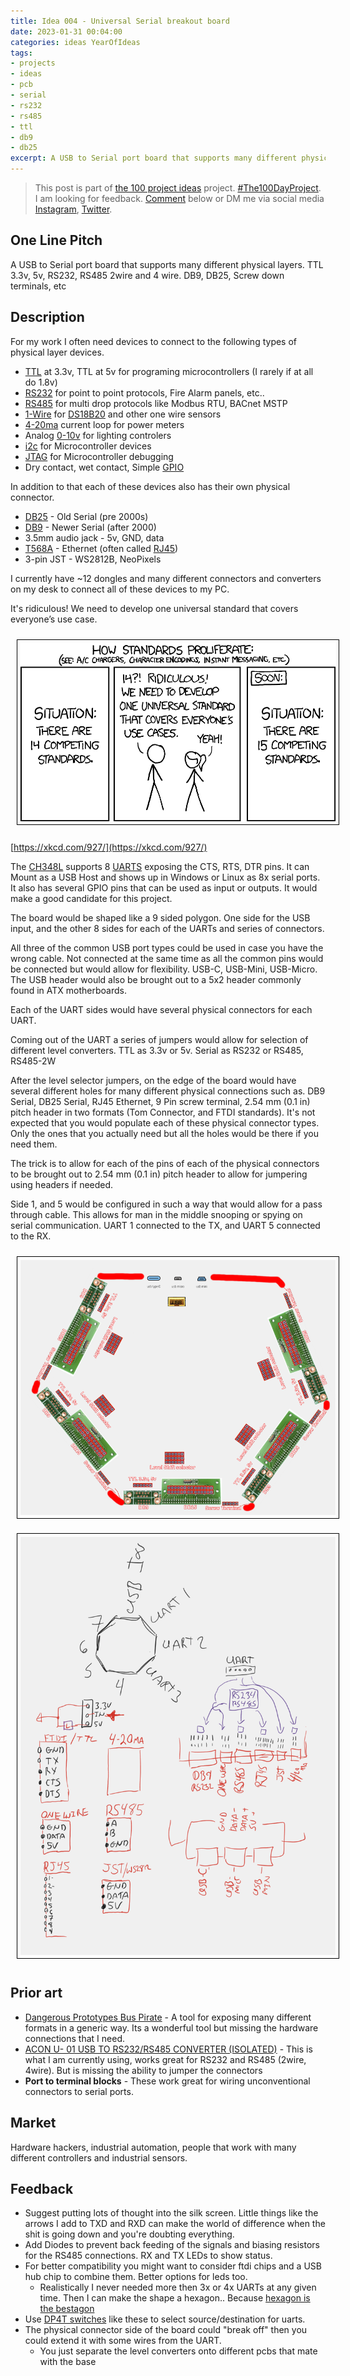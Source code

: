 ```yaml
---
title: Idea 004 - Universal Serial breakout board
date: 2023-01-31 00:04:00
categories: ideas YearOfIdeas
tags: 
- projects
- ideas
- pcb
- serial
- rs232
- rs485
- ttl
- db9
- db25
excerpt: A USB to Serial port board that supports many different physical layers. TTL 3.3v, 5v, RS232, RS485 2wire and 4 wire. DB9, DB25, Screw down terminals, etc
---
```


> This post is part of [the 100 project ideas](/projects/2023-100-ideas/) project. [#The100DayProject](https://www.the100dayproject.org/). I am looking for feedback. <a href='#utterances-comments'>Comment</a> below or DM me via social media <a href="https://instagram.com/funvill" rel="nofollow noopener noreferrer"><i class="fab fa-fw fa-instagram" aria-hidden="true"></i><span class="label">Instagram</span></a>, <a href="https://twitter.com/funvill" rel="nofollow noopener noreferrer"><i class="fab fa-fw fa-twitter" aria-hidden="true"></i><span class="label">Twitter</span></a>.

## One Line Pitch

A USB to Serial port board that supports many different physical layers. TTL 3.3v, 5v, RS232, RS485 2wire and 4 wire. DB9, DB25, Screw down terminals, etc

## Description

For my work I often need devices to connect to the following types of physical layer devices.

- [TTL](https://en.wikipedia.org/wiki/Transistor%E2%80%93transistor_logic) at 3.3v, TTL at 5v for programing microcontrollers (I rarely if at all do 1.8v)
- [RS232](https://en.wikipedia.org/wiki/RS-232) for point to point protocols, Fire Alarm panels, etc..  
- [RS485](https://en.wikipedia.org/wiki/RS-485) for multi drop protocols like Modbus RTU, BACnet MSTP
- [1-Wire](https://en.wikipedia.org/wiki/1-Wire) for [DS18B20](https://www.analog.com/en/products/ds18b20.html) and other one wire sensors
- [4-20ma](https://en.wikipedia.org/wiki/Current_loop) current loop for power meters
- Analog [0-10v](https://en.wikipedia.org/wiki/0-10_V_lighting_control) for lighting controlers
- [i2c](https://en.wikipedia.org/wiki/I%C2%B2C) for Microcontroller devices
- [JTAG](https://en.wikipedia.org/wiki/JTAG) for Microcontroller debugging
- Dry contact, wet contact, Simple [GPIO](https://en.wikipedia.org/wiki/General-purpose_input/output)

In addition to that each of these devices also has their own physical connector.

- [DB25](https://en.wikipedia.org/wiki/D-subminiature) - Old Serial (pre 2000s)
- [DB9](https://en.wikipedia.org/wiki/D-subminiature) - Newer Serial (after 2000)
- 3.5mm audio jack - 5v, GND, data
- [T568A](https://en.wikipedia.org/wiki/ANSI/TIA-568) - Ethernet (often called [RJ45](https://en.wikipedia.org/wiki/Registered_jack#RJ45S))
- 3-pin JST - WS2812B, NeoPixels

I currently have ~12 dongles and many different connectors and converters on my desk to connect all of these devices to my PC.

It's ridiculous! We need to develop one universal standard that covers everyone’s use case.

<img src="/public/uploads/2023/xkcd-927-standards_2x.png" alt="xkcd-927-standards" style="margin: 10px; border: 1px solid black; padding: 5px"/>

[https://xkcd.com/927/](https://xkcd.com/927/)

The [CH348L](https://www.lcsc.com/product-detail/USB-ICs_WCH-Jiangsu-Qin-Heng-CH348L_C2979160.html) supports 8 [UARTS](https://en.wikipedia.org/wiki/Universal_asynchronous_receiver-transmitter) exposing the CTS, RTS, DTR pins. It can Mount as a USB Host and shows up in Windows or Linux as 8x serial ports. It also has several GPIO pins that can be used as input or outputs. It would make a good candidate for this project.

The board would be shaped like a 9 sided polygon. One side for the USB input, and the other 8 sides for each of the UARTs and series of connectors.

All three of the common USB port types could be used in case you have the wrong cable. Not connected at the same time as all the common pins would be connected but would allow for flexibility. USB-C, USB-Mini, USB-Micro. The USB header would also be brought out to a 5x2 header commonly found in ATX motherboards.

Each of the UART sides would have several physical connectors for each UART.

Coming out of the UART a series of jumpers would allow for selection of different level converters.
TTL as 3.3v or 5v. Serial as RS232 or RS485, RS485-2W

After the level selector jumpers, on the edge of the board would have several different holes for many different physical connections such as. DB9 Serial, DB25 Serial, RJ45 Ethernet, 9 Pin screw terminal, 2.54 mm (0.1 in) pitch header in two formats (Tom Connector, and FTDI standards). It's not expected that you would populate each of these physical connector types. Only the ones that you actually need but all the holes would be there if you need them.

The trick is to allow for each of the pins of each of the physical connectors to be brought out to 2.54 mm (0.1 in) pitch header to allow for jumpering using headers if needed.

Side 1, and 5 would be configured in such a way that would allow for a pass through cable. This allows for man in the middle snooping or spying on serial communication. UART 1 connected to the TX, and UART 5 connected to the RX.

<img src="/public/uploads/2023/universal_serial_breakout_board_boardlayout.png" alt="universal_serial_breakout_board_boardlayout" style="margin: 10px; border: 1px solid black; padding: 5px"/>

<img src="/public/uploads/2023/universal_serial_breakout_board_pinouts.png" alt="universal_serial_breakout_board_boardlayout" style="margin: 10px; border: 1px solid black; padding: 5px"/>

## Prior art

- [Dangerous Prototypes Bus Pirate](http://dangerousprototypes.com/docs/Bus_Pirate) - A tool for exposing many different formats in a generic way. Its a wonderful tool but missing the hardware connections that I need.
- [ACON U- 01 USB TO RS232/RS485 CONVERTER (ISOLATED)](https://store.chipkin.com/products/usb-to-rs232-rs485-converter-with-isolation-metal-case) - This is what I am currently using, works great for RS232 and RS485 (2wire, 4wire). But is missing the ability to jumper the connectors
- **Port to terminal blocks** - These work great for wiring unconventional connectors to serial ports.

## Market

Hardware hackers, industrial automation, people that work with many different controllers and industrial sensors.

## Feedback

- Suggest putting lots of thought into the silk screen.  Little things like the arrows I add to TXD and RXD can make the world of difference when the shit is going down and you're doubting everything.
- Add Diodes to prevent back feeding of the signals and biasing resistors for the RS485 connections. RX and TX LEDs to show status.
- For better compatibility you might want to consider ftdi chips and a USB hub chip to combine them.  Better options for leds too.
  - Realistically I never needed more then 3x or 4x UARTs at any given time. Then I can make the shape a hexagon.. Because [hexagon is the bestagon](https://www.youtube.com/watch?v=thOifuHs6eY)
- Use [DP4T switches](https://www.aliexpress.com/item/32827428700.html) like these to select source/destination for uarts.  
- The physical connector side of the board could "break off" then you could extend it with some wires from the UART.
  - You just separate the level converters onto different pcbs that mate with the base
